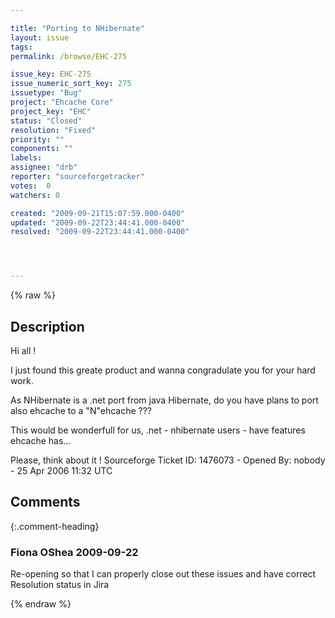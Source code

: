 ```yaml
---

title: "Porting to NHibernate"
layout: issue
tags: 
permalink: /browse/EHC-275

issue_key: EHC-275
issue_numeric_sort_key: 275
issuetype: "Bug"
project: "Ehcache Core"
project_key: "EHC"
status: "Closed"
resolution: "Fixed"
priority: ""
components: ""
labels: 
assignee: "drb"
reporter: "sourceforgetracker"
votes:  0
watchers: 0

created: "2009-09-21T15:07:59.000-0400"
updated: "2009-09-22T23:44:41.000-0400"
resolved: "2009-09-22T23:44:41.000-0400"




---
```


{% raw %}

## Description

<div markdown="1" class="description">

Hi all !

I just found this greate product and wanna congradulate
you for your hard work.

As NHibernate is a .net port from java Hibernate, do
you have plans to port also ehcache to a "N"ehcache ???

This would be wonderfull for us, .net - nhibernate
users - have features ehcache has...

Please, think about it !
Sourceforge Ticket ID: 1476073 - Opened By: nobody - 25 Apr 2006 11:32 UTC

</div>

## Comments


{:.comment-heading}
### **Fiona OShea** <span class="date">2009-09-22</span>

<div markdown="1" class="comment">

Re-opening so that I can properly close out these issues and have correct Resolution status in Jira

</div>



{% endraw %}
